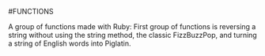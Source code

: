 #FUNCTIONS

A group of functions made with Ruby: First group of functions is reversing a string without using the string method, the classic FizzBuzzPop, and turning a string of English words into Piglatin.
